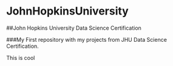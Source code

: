 # JohnHopkinsUniversity
##John Hopkins University Data Science Certification

###My First repository with my projects from JHU Data Science Certification.

This is cool
